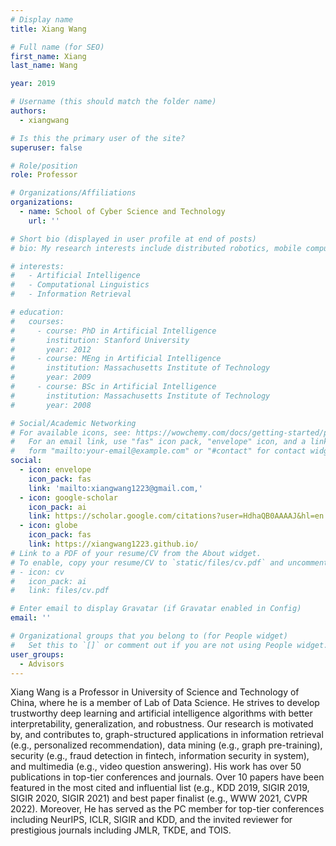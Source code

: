 ```yaml
---
# Display name
title: Xiang Wang

# Full name (for SEO)
first_name: Xiang
last_name: Wang

year: 2019

# Username (this should match the folder name)
authors:
  - xiangwang

# Is this the primary user of the site?
superuser: false

# Role/position
role: Professor

# Organizations/Affiliations
organizations:
  - name: School of Cyber Science and Technology
    url: ''

# Short bio (displayed in user profile at end of posts)
# bio: My research interests include distributed robotics, mobile computing and programmable matter.

# interests:
#   - Artificial Intelligence
#   - Computational Linguistics
#   - Information Retrieval

# education:
#   courses:
#     - course: PhD in Artificial Intelligence
#       institution: Stanford University
#       year: 2012
#     - course: MEng in Artificial Intelligence
#       institution: Massachusetts Institute of Technology
#       year: 2009
#     - course: BSc in Artificial Intelligence
#       institution: Massachusetts Institute of Technology
#       year: 2008

# Social/Academic Networking
# For available icons, see: https://wowchemy.com/docs/getting-started/page-builder/#icons
#   For an email link, use "fas" icon pack, "envelope" icon, and a link in the
#   form "mailto:your-email@example.com" or "#contact" for contact widget.
social:
  - icon: envelope
    icon_pack: fas
    link: 'mailto:xiangwang1223@gmail.com,'
  - icon: google-scholar
    icon_pack: ai
    link: https://scholar.google.com/citations?user=HdhaQB0AAAAJ&hl=en
  - icon: globe
    icon_pack: fas
    link: https://xiangwang1223.github.io/
# Link to a PDF of your resume/CV from the About widget.
# To enable, copy your resume/CV to `static/files/cv.pdf` and uncomment the lines below.
# - icon: cv
#   icon_pack: ai
#   link: files/cv.pdf

# Enter email to display Gravatar (if Gravatar enabled in Config)
email: ''

# Organizational groups that you belong to (for People widget)
#   Set this to `[]` or comment out if you are not using People widget.
user_groups:
  - Advisors
---
```


Xiang Wang is a Professor in University of Science and Technology of China, where he is a member of Lab of Data Science. He strives to develop trustworthy deep learning and artificial intelligence algorithms with better interpretability, generalization, and robustness. Our research is motivated by, and contributes to, graph-structured applications in information retrieval (e.g., personalized recommendation), data mining (e.g., graph pre-training), security (e.g., fraud detection in fintech, information security in system), and multimedia (e.g., video question answering). His work has over 50 publications in top-tier conferences and journals. Over 10 papers have been featured in the most cited and influential list (e.g., KDD 2019, SIGIR 2019, SIGIR 2020, SIGIR 2021) and best paper finalist (e.g., WWW 2021, CVPR 2022). Moreover, He has served as the PC member for top-tier conferences including NeurIPS, ICLR, SIGIR and KDD, and the invited reviewer for prestigious journals including JMLR, TKDE, and TOIS.
